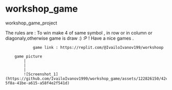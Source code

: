# workshop_game
workshop_game_project

The rules are : To win make 4 of same symbol , in row or in column or diagonaly,otherwise game is draw :) :P ! 
  Have a nice games .
  
  
  
                game link : https://replit.com/@IvailoIvanov199/workshoop
                
        game picture 
            |
            |
            |
            ![Screenshot_1](https://github.com/IvailoIvanov1999/workshop_game/assets/122826150/42cd8f5d-5f8a-41be-a615-a58f4e2f541d)

